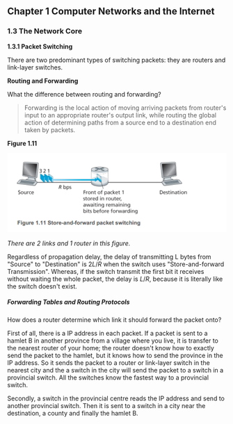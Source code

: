 ## Chapter 1 Computer Networks and the Internet

### 1.3 The Network Core

**1.3.1 Packet Switching**

There are two predominant types of switching packets:  they are routers and link-layer switches.

**Routing and Forwarding**

What the difference between routing and forwarding?

> Forwarding is the local action of moving arriving packets from router's input to an appropriate router's output link, while routing the global action of determining paths from a source end to a destination end taken by packets.



**Figure 1.11**

![1759286304532](note-images/1759286304532.png)

*There are 2 links and 1 router in this figure.* 

Regardless of propagation delay, the delay of transmitting L bytes from "Source" to "Destination" is $2L/R$ when the switch uses "Store-and-forward Transmission". Whereas, if the switch transmit the first bit it receives without waiting the whole packet, the delay is $L/R$, because it is literally like the switch doesn't exist. 

##### Forwarding Tables and Routing Protocols

How does a router determine which link it should forward the packet onto?

First of all, there is a IP address in each packet. If a packet is sent to a hamlet B in another province from a village where you live, it is transfer to the nearest router of your home; the router doesn't know how to exactly send the packet to the hamlet, but it knows how to send the province in the IP address. So it sends the packet to a router or link-layer switch in the nearest city and the a switch in the city will send the packet to a switch in a provincial switch. All the switches know the fastest way to a provincial switch. 

Secondly, a switch in the provincial centre reads the IP address and send to another provincial switch. Then it is sent to a switch in a city near the destination, a county and finally the hamlet B. 